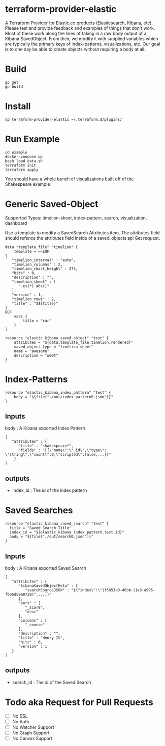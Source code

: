 # terraform-provider-elastic

A Terraform Provider for Elastic.co products (Elasticsearch, Kibana, etc).  Please test and provide feedback and examples of things that don't work.  Most of these work along the lines of taking in a raw body output of a Kibana SavedObject.  From their, we modify it with supplied variables which are typically the primary keys of index-patterns, visualizations, etc.  Our goal is to one day be able to create objects without requiring a body at all.

# Build

	go get
	go build

# Install

	cp terraform-provider-elastic ~/.terraform.d/plugins/	

# Run Example

	cd example
	docker-compose up
	bash load_data.sh
	terraform init
	terraform apply

You should have a whole bunch of visualizations built off of the Shakespeare example

# Generic Saved-Object

Supported Types:  timelion-sheet, index-pattern, search, visualization, dashboard

Use a template to modify a SavedSearch Attributes item.  The attributes field should refence the attributes field inside of a saved_objects api Get request. 

	data "template_file" "timelion" {
		template = <<EOF
	{
	   "timelion_interval" : "auto",
	   "timelion_columns" : 2,
	   "timelion_chart_height" : 275,
	   "hits" : 0,
	   "description" : "",
	   "timelion_sheet" : [
	      ".es(*).abs()"
	   ],
	   "version" : 1,
	   "timelion_rows" : 2,
	   "title" : "$${title}"
	}
	EOF
		vars {
			title = "rar"
		}
	}
	
	resource "elastic_kibana_saved_object" "test" {
		attributes = "${data.template_file.timelion.rendered}"
		saved_object_type = "timelion-sheet"
		name = "awesome"
		description = "w00t"
	}

# Index-Patterns

	resource "elastic_kibana_index_pattern" "test" {
		body = "${file("./out/index-pattern0.json")}"
	}
	
## Inputs	
body : A Kibana exported Index Pattern

	{
	   "attributes" : {
	      "title" : "shakespeare*",
	      "fields" : "[{\"name\":\"_id\",\"type\":	\"string\",\"count\":0,\"scripted\":false,...}]"
		}
	}

## outputs

- index_id : The id of the index pattern

# Saved Searches

	resource "elastic_kibana_saved_search" "test" {
	  title = "Saved Search Title"
	  index_id = "${elastic_kibana_index_pattern.test.id}"
	  body = "${file("./out/search0.json")}"
	}
	
## Inputs

body : A Kibana exported Saved Search

	{
	   "attributes" : {
	      "kibanaSavedObjectMeta" : {
	         "searchSourceJSON" : "{\"index\":\"1f5653a0-46bb-11e8-a995-fb06d59a0729\",...]}"
	      },
	      "sort" : [
	         "_score",
	         "desc"
	      ],
	      "columns" : [
	         "_source"
	      ],
	      "description" : "",
	      "title" : "Henry IV",
	      "hits" : 0,
	      "version" : 1
	   }
	}
	
## outputs

- search_id : The id of the Saved Search

# Todo aka Request for Pull Requests

- [ ] No SSL
- [ ] No Auth
- [ ] No Watcher Support
- [ ] No Graph Support
- [ ] No Canvas Support
